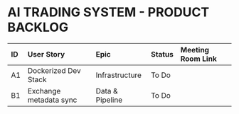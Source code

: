 # AI TRADING SYSTEM - PRODUCT BACKLOG

| ID  | User Story | Epic | Status | Meeting Room Link |
|:--- |:---|:---|:---|:---|
| A1  | Dockerized Dev Stack | Infrastructure | To Do | |
| B1  | Exchange metadata sync | Data & Pipeline | To Do | |

